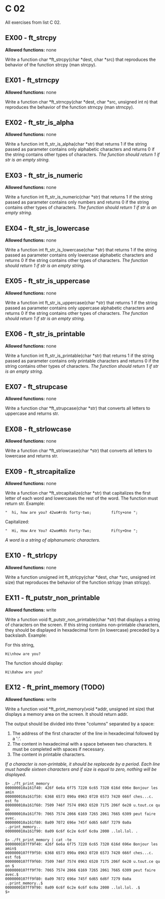 # C 02
All exercises from list C 02.

## EX00 - ft_strcpy
**Allowed functions:** none

Write a function char	*ft_strcpy(char *dest, char *src) that reproduces the behavior of the function strcpy (man strcpy).

## EX01 - ft_strncpy
**Allowed functions:** none

Write a function char	*ft_strncpy(char *dest, char *src, unsigned int n) that reproduces the behavior of the function strncpy (man strncpy).

## EX02 - ft_str_is_alpha
**Allowed functions:** none

Write a function int	ft_str_is_alpha(char *str) that returns 1 if the string passed as parameter contains only alphabetic characters and returns 0 if the string contains other types of characters.
*The function should return 1 if str is an empty string.*

## EX03 - ft_str_is_numeric
**Allowed functions:** none

Write a function int	ft_str_is_numeric(char *str) that returns 1 if the string passed as parameter contains only numbers and returns 0 if the string contains other types of characters.
*The function should return 1 if str is an empty string.*

## EX04 - ft_str_is_lowercase
**Allowed functions:** none

Write a function int	ft_str_is_lowercase(char *str) that returns 1 if the string passed as parameter contains only lowercase alphabetic characters and returns 0 if the string contains other types of characters.
*The function should return 1 if str is an empty string.*

## EX05 - ft_str_is_uppercase
**Allowed functions:** none

Write a function int	ft_str_is_uppercase(char *str) that returns 1 if the string passed as parameter contains only uppercase alphabetic characters and returns 0 if the string contains other types of characters.
*The function should return 1 if str is an empty string.*

## EX06 - ft_str_is_printable
**Allowed functions:** none

Write a function int	ft_str_is_printable(char *str) that returns 1 if the string passed as parameter contains only printable characters and returns 0 if the string contains other types of characters.
*The function should return 1 if str is an empty string.*

## EX07 - ft_strupcase
**Allowed functions:** none

Write a function char	*ft_strupcase(char *str) that converts all letters to uppercase and returns str.

## EX08 - ft_strlowcase
**Allowed functions:** none

Write a function char	*ft_strlowcase(char *str) that converts all letters to lowercase and returns str.

## EX09 - ft_strcapitalize
**Allowed functions:** none

Write a function char	*ft_strcapitalize(char *str) that capitalizes the first letter of each word and lowercases the rest of the word. The function must return str. Example:

```
"  hi, how are you? 42wo#rds forty-two;         fifty+one ";
```

Capitalized:

```
"  Hi, How Are You? 42wo#Rds Forty-Two;         Fifty+One ";
```

*A word is a string of alphanumeric characters.*

## EX10 - ft_strlcpy
**Allowed functions:** none

Write a function unsigned int	ft_strlcpy(char *dest, char *src, unsigned int size) that reproduces the behavior of the function strlcpy (man strlcpy).

## EX11 - ft_putstr_non_printable
**Allowed functions:** write

Write a function void	ft_putstr_non_printable(char *str) that displays a string of characters on the screen. If this string contains non-printable characters, they should be displayed in hexadecimal form (in lowercase) preceded by a backslash. Example:

For this string,

```
Hi\nhow are you?
```

The function should display:

```
Hi\0ahow are you?
```

## EX12 - ft_print_memory (TODO)
**Allowed functions:** write

Write a function void	*ft_print_memory(void *addr, unsigned int size) that displays a memory area on the screen. It should return addr.

The output should be divided into three "columns" separated by a space:

1. The address of the first character of the line in hexadecimal followed by a ':'.
2. The content in hexadecimal with a space between two characters. It must be completed with spaces if necessary.
3. The content in printable characters.

*If a character is non-printable, it should be replacede by a period. Each line must handle sixteen characters and if size is equal to zero, nothing will be displayed.*

```
$> ./ft_print_memory
000000010a161f40: 426f 6e6a 6f75 7220 6c65 7320 616d 696e Bonjour les amin
000000010a161f50: 6368 6573 090a 0963 0720 6573 7420 666f ches...c. est fo
000000010a161f60: 7509 746f 7574 0963 6520 7175 206f 6e20 u.tout.ce qu on
000000010a161f70: 7065 7574 2066 6169 7265 2061 7665 6309 peut faire avec.
000000010a161f80: 0a09 7072 696e 745f 6d65 6d6f 7279 0a0a ..print_memory..
000000010a161f90: 0a09 6c6f 6c2e 6c6f 6c0a 2000 ..lol.lol. .
```

```
$> ./ft_print_memory | cat -te
0000000107ff9f40: 426f 6e6a 6f75 7220 6c65 7320 616d 696e Bonjour les amin$
0000000107ff9f50: 6368 6573 090a 0963 0720 6573 7420 666f ches...c. est fo$
0000000107ff9f60: 7509 746f 7574 0963 6520 7175 206f 6e20 u.tout.ce qu on $
0000000107ff9f70: 7065 7574 2066 6169 7265 2061 7665 6309 peut faire avec.$
0000000107ff9f80: 0a09 7072 696e 745f 6d65 6d6f 7279 0a0a ..print_memory..$
0000000107ff9f90: 0a09 6c6f 6c2e 6c6f 6c0a 2000 ..lol.lol. .$
$>
```